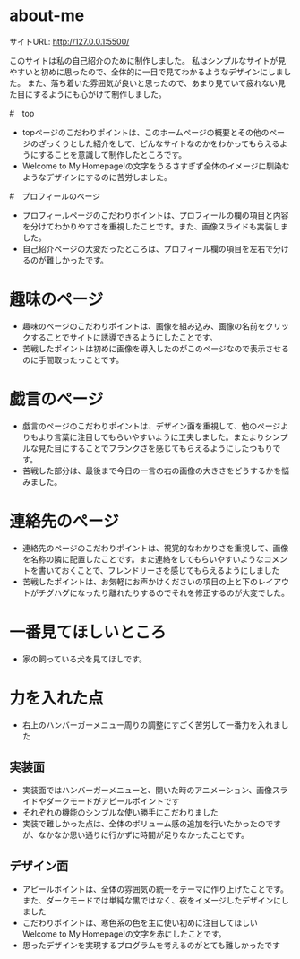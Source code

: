 # about-me
サイトURL: http://127.0.0.1:5500/

このサイトは私の自己紹介のために制作しました。
私はシンプルなサイトが見やすいと初めに思ったので、全体的に一目で見てわかるようなデザインにしました。
また、落ち着いた雰囲気が良いと思ったので、あまり見ていて疲れない見た目にするようにも心がけて制作しました。

#　top
- topページのこだわりポイントは、このホームページの概要とその他のページのざっくりとした紹介をして、どんなサイトなのかをわかってもらえるようにすることを意識して制作したところです。
- Welcome to My Homepage!の文字をうるさすぎず全体のイメージに馴染むようなデザインにするのに苦労しました。

#　プロフィールのページ
- プロフィールページのこだわりポイントは、プロフィールの欄の項目と内容を分けてわかりやすさを重視したことです。また、画像スライドも実装しました。
- 自己紹介ページの大変だったところは、プロフィール欄の項目を左右で分けるのが難しかったです。

# 趣味のページ
- 趣味のページのこだわりポイントは、画像を組み込み、画像の名前をクリックすることでサイトに誘導できるようにしたことです。
- 苦戦したポイントは初めに画像を導入したのがこのページなので表示させるのに手間取ったっことです。

# 戯言のページ
- 戯言のページのこだわりポイントは、デザイン面を重視して、他のページよりもより言葉に注目してもらいやすいように工夫しました。またよりシンプルな見た目にすることでフランクさを感じてもらえるようにしたつもりです。
- 苦戦した部分は、最後まで今日の一言の右の画像の大きさをどうするかを悩みました。

# 連絡先のページ
- 連絡先のページのこだわりポイントは、視覚的なわかりさを重視して、画像を名称の隣に配置したことです。また連絡をしてもらいやすいようなコメントを書いておくことで、フレンドリーさを感じてもらえるようにしました
- 苦戦したポイントは、お気軽にお声かけくださいの項目の上と下のレイアウトがチグハグになったり離れたりするのでそれを修正するのが大変でした。

# 一番見てほしいところ
- 家の飼っている犬を見てほしです。

# 力を入れた点
- 右上のハンバーガーメニュー周りの調整にすごく苦労して一番力を入れました

## 実装面
- 実装面ではハンバーガーメニューと、開いた時のアニメーション、画像スライドやダークモードがアピールポイントです
- それぞれの機能のシンプルな使い勝手にこだわりました
- 実装で難しかった点は、全体のボリューム感の追加を行いたかったのですが、なかなか思い通りに行かずに時間が足りなかったことです。

## デザイン面
- アピールポイントは、全体の雰囲気の統一をテーマに作り上げたことです。また、ダークモードでは単純な黒ではなく、夜をイメージしたデザインにしました
- こだわりポイントは、寒色系の色を主に使い初めに注目してほしいWelcome to My Homepage!の文字を赤にしたことです。
- 思ったデザインを実現するプログラムを考えるのがとても難しかったです